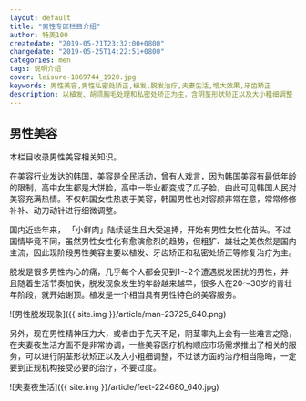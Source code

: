 ```yaml
---
layout: default
title: "男性专区栏目介绍"
author: 特美100
createdate: "2019-05-21T23:32:00+0800"
changedate: "2019-05-25T14:22:51+0800"
categories: men
tags: 说明介绍
cover: leisure-1869744_1920.jpg
keywords: 男性美容,男性私密处矫正,植发,脱发治疗,夫妻生活,增大效果,牙齿矫正
description: 以植发、胡须胸毛处理和私密处矫正为主，含阴茎形状矫正以及大小粗细调整
---
```


## 男性美容

本栏目收录男性美容相关知识。

在美容行业发达的韩国，美容是全民活动，曾有人戏言，因为韩国美容有最低年龄的限制，高中女生都是大饼脸，高中一毕业都变成了瓜子脸，由此可见韩国人民对美容充满热情。不仅韩国女性热衷于美容，韩国男性也对容颜非常在意，常常修修补补、动刀动针进行细微调整。

国内近些年来， 「小鲜肉」陆续诞生且大受追捧，开始有男性女性化苗头。不过国情毕竟不同，虽然男性女性化有愈演愈烈的趋势，但粗犷、雄壮之美依然是国内主流，因此现阶段男性美容主要以植发、牙齿矫正和私密处矫正等修复治疗为主。

脱发是很多男性内心的痛，几乎每个人都会见到1～2个遭遇脱发困扰的男性，并且随着生活节奏加快，脱发现象发生的年龄越来越早，很多人在20～30岁的青壮年阶段，就开始谢顶。植发是一个相当具有男性特色的美容服务。

![男性脱发现象]({{ site.img }}/article/man-23725_640.png)

另外，现在男性精神压力大，或者由于先天不足，阴茎睾丸上会有一些难言之隐，在夫妻夜生活方面不是非常协调，一些美容医疗机构顺应市场需求推出了相关的服务，可以进行阴茎形状矫正以及大小粗细调整，不过该方面的治疗相当隐晦，一定要到正规机构接受必要的治疗，不要过度。

![夫妻夜生活]({{ site.img }}/article/feet-224680_640.jpg)
